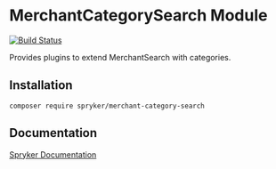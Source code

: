 # MerchantCategorySearch Module
[![Build Status](https://travis-ci.org/spryker/merchant-category-search.svg)](https://travis-ci.org/spryker/merchant-category-search)

Provides plugins to extend MerchantSearch with categories.

## Installation

```
composer require spryker/merchant-category-search
```

## Documentation

[Spryker Documentation](https://documentation.spryker.com/module_guide/overview.htm)

